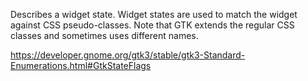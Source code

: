 Describes a widget state. Widget states are used to match the widget against CSS pseudo-classes. Note that GTK extends the regular CSS classes and sometimes uses different names.

https://developer.gnome.org/gtk3/stable/gtk3-Standard-Enumerations.html#GtkStateFlags